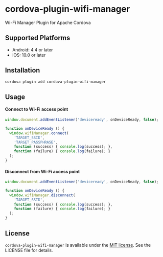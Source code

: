 # cordova-plugin-wifi-manager

Wi-Fi Manager Plugin for Apache Cordova

## Supported Platforms

- Android: 4.4 or later
- iOS: 10.0 or later

## Installation

```bash
cordova plugin add cordova-plugin-wifi-manager
```

## Usage

#### Connect to Wi-Fi access point

```javascript
window.document.addEventListener('deviceready', onDeviceReady, false);

function onDeviceReady () {
  window.wifiManager.connect(
    'TARGET_SSID',
    'TARGET_PASSPHRASE',
    function (success) { console.log(success); },
    function (failure) { console.log(failure); }
  );
}
```

#### Disconnect from Wi-Fi access point

```javascript
window.document.addEventListener('deviceready', onDeviceReady, false);

function onDeviceReady () {
  window.wifiManager.disconnect(
    'TARGET_SSID',
    function (success) { console.log(success); },
    function (failure) { console.log(failure); }
  );
}
```

## License

[MIT]: http://www.opensource.org/licenses/mit-license

`cordova-plugin-wifi-manager` is available under the [MIT license][MIT]. See the LICENSE file for details.
